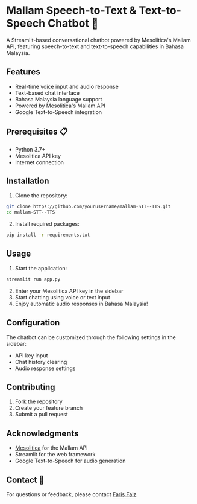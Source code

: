 # Mallam Speech-to-Text & Text-to-Speech Chatbot 🤖

A Streamlit-based conversational chatbot powered by Mesolitica's Mallam API, featuring speech-to-text and text-to-speech capabilities in Bahasa Malaysia.

## Features

- Real-time voice input and audio response
- Text-based chat interface
- Bahasa Malaysia language support
- Powered by Mesolitica's Mallam API
- Google Text-to-Speech integration

## Prerequisites 📋

- Python 3.7+
- Mesolitica API key
- Internet connection

## Installation

1. Clone the repository:
```bash
git clone https://github.com/yourusername/mallam-STT--TTS.git
cd mallam-STT--TTS
```

2. Install required packages:
```bash
pip install -r requirements.txt
```

## Usage

1. Start the application:
```bash
streamlit run app.py
```

2. Enter your Mesolitica API key in the sidebar
3. Start chatting using voice or text input
4. Enjoy automatic audio responses in Bahasa Malaysia!

## Configuration

The chatbot can be customized through the following settings in the sidebar:
- API key input
- Chat history clearing
- Audio response settings

## Contributing

1. Fork the repository
2. Create your feature branch
3. Submit a pull request

## Acknowledgments

- [Mesolitica](https://mesolitica.com/) for the Mallam API
- Streamlit for the web framework
- Google Text-to-Speech for audio generation

## Contact 📧

For questions or feedback, please contact [Faris Faiz](https://www.linkedin.com/in/muhammad-faris-ahmad-faiz-ab9b35212/)